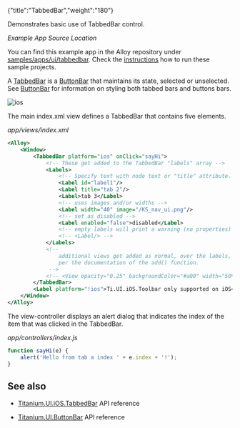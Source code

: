 {"title":"TabbedBar","weight":"180"}

Demonstrates basic use of TabbedBar control.

*Example App Source Location*

You can find this example app in the Alloy repository under [samples/apps/ui/tabbedbar](https://github.com/appcelerator/alloy/tree/master/samples/apps/ui/tabbedbar). Check the [instructions](/docs/appc/Alloy_Framework/Alloy_Guide/Alloy_Test_Apps/) how to run these sample projects.

A [TabbedBar](#!/api/Titanium.UI.iOS.TabbedBar) is a [ButtonBar](#!/api/Titanium.UI.iOS.TabbedBar) that maintains its state, selected or unselected. See [ButtonBar](#!/api/Titanium.UI.ButtonBar) for information on styling both tabbed bars and buttons bars.

![ios](/Images/appc/download/attachments/41845775/ios.png)

The main index.xml view defines a TabbedBar that contains five <Label/> elements.

*app/views/index.xml*

```xml
<Alloy>
    <Window>
        <TabbedBar platform="ios" onClick="sayHi">
            <!-- These get added to the TabbedBar "labels" array -->
            <Labels>
                <!-- Specify text with node text or "title" attribute. -->
                <Label id="label1"/>
                <Label title="tab 2"/>
                <Label>tab 3</Label>
                <!-- uses images and/or widths -->
                <Label width="40" image="/KS_nav_ui.png"/>
                <!-- set as disabled -->
                <Label enabled="false">disabled</Label>
                <!-- empty labels will print a warning (no properties) -->
                <!-- <Label/> -->
            </Labels>
            <!--
                additional views get added as normal, over the labels, as
                per the documentation of the add() function.
             -->
            <!-- <View opacity="0.25" backgroundColor="#a00" width="50%"/> -->
        </TabbedBar>
        <Label platform="!ios">Ti.UI.iOS.Toolbar only supported on iOS</Label>
    </Window>
</Alloy>
```

The view-controller displays an alert dialog that indicates the index of the item that was clicked in the TabbedBar.

*app/controllers/index.js*

```javascript
function sayHi(e) {
    alert('Hello from tab a index ' + e.index + '!');
}
```

## See also

* [Titanium.UI.iOS.TabbedBar](#!/api/Titanium.UI.iOS.TabbedBar) API reference

* [Titanium.UI.ButtonBar](#!/api/Titanium.UI.ButtonBar) API reference
